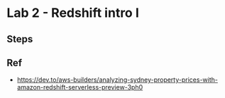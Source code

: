 # Lab 2 - Redshift intro I

## Steps

## Ref
- https://dev.to/aws-builders/analyzing-sydney-property-prices-with-amazon-redshift-serverless-preview-3ph0